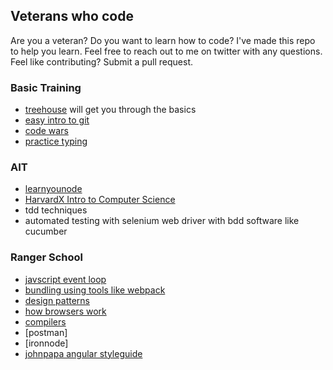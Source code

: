 ## Veterans who code

Are you a veteran? Do you want to learn how to code? I've made this repo to help you learn. Feel free to reach out to me on twitter with any questions. Feel like contributing? Submit a pull request. 

### Basic Training
* [treehouse](https://teamtreehouse.com/home) will get you through the basics
* [easy intro to git](https://try.github.io/levels/1/challenges/1)
* [code wars](https://www.codewars.com/users/sign_in)
* [practice typing](https://typing.io/)

### AIT
* [learnyounode](https://github.com/workshopper/learnyounode)
* [HarvardX Intro to Computer Science](https://courses.edx.org/courses/course-v1:HarvardX+CS50+X/info)
* tdd techniques 
* automated testing with selenium web driver with bdd software like cucumber

### Ranger School
* [javscript event loop](https://vimeo.com/96425312?ref=tw-share)
* [bundling using tools like webpack](http://webpack.github.io/docs/tutorials/getting-started/)
* [design patterns](https://sourcemaking.com/design_patterns)
* [how browsers work](https://vimeo.com/44182484?ref=tw-share)
* [compilers](Compilers)
* [postman]
* [ironnode]
* [johnpapa angular styleguide](https://github.com/johnpapa/angular-styleguide)